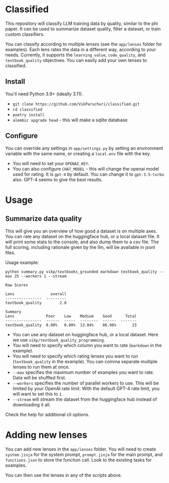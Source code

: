 # Classified

This repository will classify LLM training data by quality, similar to the phi paper.  It can be used to summarize dataset quality, filter a dataset, or train custom classifiers.

You can classify according to multiple *lenses* (see the `app/lenses` folder for examples).  Each lens rates the data in a different way, according to your needs. Currently, it supports the `learning_value`, `code_quality`, and `textbook_quality` objectives.  You can easily add your own lenses to classified.

## Install

You'll need Python 3.9+ (ideally 3.11).

- `git clone https://github.com/VikParuchuri/classified.git`
- `cd classified`
- `poetry install`
- `alembic upgrade head` - this will make a sqlite database

## Configure

You can override any settings in `app/settings.py` by setting an environment variable with the same name, or creating a `local.env` file with the key.

- You will need to set your `OPENAI_KEY`.
- You can also configure `CHAT_MODEL` - this will change the openai model used for rating.  It is `gpt-4` by default.  You can change it to `gpt-3.5-turbo` also.  GPT-4 seems to give the best results.

# Usage

## Summarize data quality

This will give you an overview of how good a dataset is on multiple axes.  You can rate any dataset on the huggingface hub, or a local dataset file.  It will print some stats to the console, and also dump them to a csv file.  The full scoring, including rationale given by the llm, will be available in jsonl files.

Usage example:

`python summary.py vikp/textbooks_grounded markdown textbook_quality --max 25 --workers 1 --stream`
    
    Raw Scores
    
    Lens                overall
    ----------------  ---------
    textbook_quality        2.8
    
    Summary
    Lens              Poor    Low    Medium    Good      Total
    ----------------  ------  -----  --------  ------  -------
    textbook_quality  0.00%   0.00%  13.04%    86.96%       23


- You can use any dataset on huggingface hub, or a local dataset.  Here we use `vikp/textbook_quality_programming`.
- You will need to specify which column you want to rate (`markdown` in the example).
- You will need to specify which rating lenses you want to run (`textbook_quality` in the example). You can comma separate multiple lenses to run them at once.
- `--max` specifies the maximum number of examples you want to rate.  Data will be shuffled first.
- `--workers` specifies the number of parallel workers to use.  This will be limited by your OpenAI rate limit.  With the default GPT-4 rate limit, you will want to set this to `1`.
- `--stream` will stream the dataset from the huggingface hub instead of downloading it all.

Check the help for additional cli options.

# Adding new lenses

You can add new lenses in the `app/lenses` folder.  You will need to create `system.jinja` for the system prompt, `prompt.jinja` for the main prompt, and `functions.json` to store the function call.  Look to the existing tasks for examples.

You can then use the lenses in any of the scripts above.